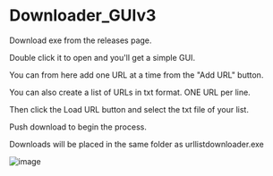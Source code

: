 # Downloader_GUIv3
Download exe from the releases page. 

Double click it to open and you'll get a simple GUI. 

You can from here add one URL at a time from the "Add URL" button.

You can also create a list of URLs in txt format. ONE URL per line. 

Then click the Load URL button and select the txt file of your list.

Push download to begin the process.

Downloads will be placed in the same folder as urllistdownloader.exe


![image](https://user-images.githubusercontent.com/55998857/235358959-b712254c-8387-4ea8-887a-8d6052bd49a4.png)
